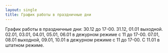 ```yaml
---
layout: single
title: График работы в праздничные дни
---
```


График работы в праздничные дни:
30.12 до 17-00.
31.12, 01.01 выходной.
02.01, 03.01, 04.01, 05.01, 06.01 в дежурном режиме с 11 до 17-00.
07.01, 08.01 выходной,
09.01, 10.01 в дежурном режиме с 11 до 17-00.
С 11.01 в штатном режиме. 
